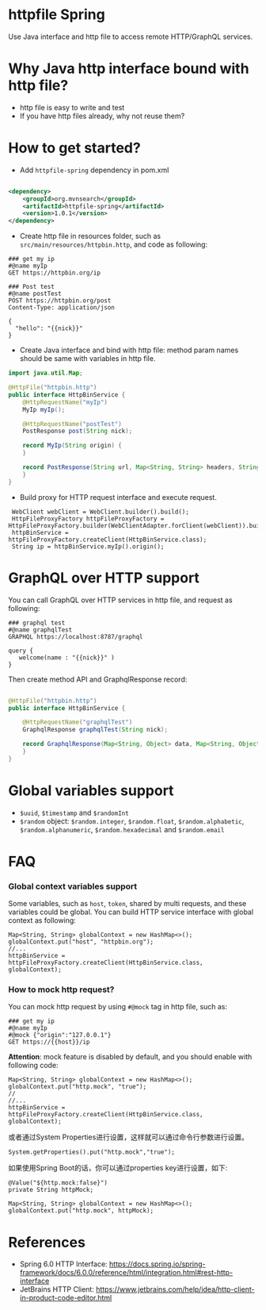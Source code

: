 httpfile Spring
==================

Use Java interface and http file to access remote HTTP/GraphQL services.

# Why Java http interface bound with http file?

* http file is easy to write and test
* If you have http files already, why not reuse them?

# How to get started?

* Add `httpfile-spring` dependency in pom.xml

```xml

<dependency>
    <groupId>org.mvnsearch</groupId>
    <artifactId>httpfile-spring</artifactId>
    <version>1.0.1</version>
</dependency>
```

* Create http file in resources folder, such as `src/main/resources/httpbin.http`, and code as following:

```
### get my ip
#@name myIp
GET https://httpbin.org/ip

### Post test
#@name postTest
POST https://httpbin.org/post
Content-Type: application/json

{
  "hello": "{{nick}}"
}
```

* Create Java interface and bind with http file: method param names should be same with variables in http file.

```java
import java.util.Map;

@HttpFile("httpbin.http")
public interface HttpBinService {
    @HttpRequestName("myIp")
    MyIp myIp();

    @HttpRequestName("postTest")
    PostResponse post(String nick);

    record MyIp(String origin) {
    }

    record PostResponse(String url, Map<String, String> headers, String data) {
    }
}
```

* Build proxy for HTTP request interface and execute request.

```
 WebClient webClient = WebClient.builder().build();
 HttpFileProxyFactory httpFileProxyFactory = HttpFileProxyFactory.builder(WebClientAdapter.forClient(webClient)).build();
 httpBinService = httpFileProxyFactory.createClient(HttpBinService.class);
 String ip = httpBinService.myIp().origin();
```

# GraphQL over HTTP support

You can call GraphQL over HTTP services in http file, and request as following:

```
### graphql test
#@name graphqlTest
GRAPHQL https://localhost:8787/graphql

query {
   welcome(name : "{{nick}}" )
}
```

Then create method API and GraphqlResponse record:

```java

@HttpFile("httpbin.http")
public interface HttpBinService {

    @HttpRequestName("graphqlTest")
    GraphqlResponse graphqlTest(String nick);

    record GraphqlResponse(Map<String, Object> data, Map<String, Object> extensions, List<Object> errors) {
    }
}
```

# Global variables support

* `$uuid`, `$timestamp` and `$randomInt`
* `$random` object: `$random.integer`, `$random.float`, `$random.alphabetic`, `$random.alphanumeric`, `$random.hexadecimal` and `$random.email`

# FAQ

### Global context variables support

Some variables, such as `host`, `token`, shared by multi requests, and these variables could be global.
You can build HTTP service interface with global context as following:

```
Map<String, String> globalContext = new HashMap<>();
globalContext.put("host", "httpbin.org");
//...
httpBinService = httpFileProxyFactory.createClient(HttpBinService.class, globalContext);
```

### How to mock http request?

You can mock http request by using `#@mock` tag in http file, such as:

```
### get my ip
#@name myIp
#@mock {"origin":"127.0.0.1"}
GET https://{{host}}/ip
```

**Attention**: mock feature is disabled by default, and you should enable with following code:

```
Map<String, String> globalContext = new HashMap<>();
globalContext.put("http.mock", "true");
//
//...
httpBinService = httpFileProxyFactory.createClient(HttpBinService.class, globalContext);
```

或者通过System Properties进行设置，这样就可以通过命令行参数进行设置。

```
System.getProperties().put("http.mock","true");
```

如果使用Spring Boot的话，你可以通过properties key进行设置，如下:

```
@Value("${http.mock:false}")
private String httpMock;

Map<String, String> globalContext = new HashMap<>();
globalContext.put("http.mock", httpMock);
```

# References

* Spring 6.0 HTTP Interface: https://docs.spring.io/spring-framework/docs/6.0.0/reference/html/integration.html#rest-http-interface
* JetBrains HTTP Client: https://www.jetbrains.com/help/idea/http-client-in-product-code-editor.html
  